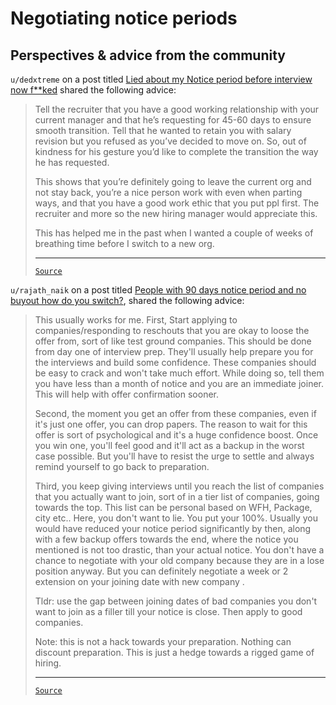 # Negotiating notice periods

## Perspectives & advice from the community

`u/dedxtreme` on a post titled
[Lied about my Notice period before interview now f\*\*ked](https://www.reddit.com/r/developersIndia/comments/1b875sd/lied_about_my_notice_period_before_interview_now/)
shared the following advice:

<blockquote>

Tell the recruiter that you have a good working relationship with your current
manager and that he’s requesting for 45-60 days to ensure smooth transition.
Tell that he wanted to retain you with salary revision but you refused as you’ve
decided to move on. So, out of kindness for his gesture you’d like to complete
the transition the way he has requested.

This shows that you’re definitely going to leave the current org and not stay
back, you’re a nice person work with even when parting ways, and that you have a
good work ethic that you put ppl first. The recruiter and more so the new hiring
manager would appreciate this.

This has helped me in the past when I wanted a couple of weeks of breathing time
before I switch to a new org.

---

[`Source`](https://www.reddit.com/r/developersIndia/comments/1b875sd/comment/ktpodj4/)

</blockquote>

`u/rajath_naik` on a post titled [People with 90 days notice period and no buyout how do you switch?](https://www.reddit.com/r/developersIndia/comments/1gccqao/people_with_90_days_notice_period_and_no_buyout/), shared the following advice:

<blockquote>

This usually works for me. First, Start applying to companies/responding to reschouts that you are okay to loose the offer from, sort of like test ground companies. This should be done from day one of interview prep. They'll usually help prepare you for the interviews and build some confidence. These companies should be easy to crack and won't take much effort. While doing so, tell them you have less than a month of notice and you are an immediate joiner. This will help with offer confirmation sooner.

Second, the moment you get an offer from these companies, even if it's just one offer, you can drop papers. The reason to wait for this offer is sort of psychological and it's a huge confidence boost. Once you win one, you'll feel good and it'll act as a backup in the worst case possible. But you'll have to resist the urge to settle and always remind yourself to go back to preparation.

Third, you keep giving interviews until you reach the list of companies that you actually want to join, sort of in a tier list of companies, going towards the top. This list can be personal based on WFH, Package, city etc.. Here, you don't want to lie. You put your 100%. Usually you would have reduced your notice period significantly by then, along with a few backup offers towards the end, where the notice you mentioned is not too drastic, than your actual notice. You don't have a chance to negotiate with your old company because they are in a lose position anyway. But you can definitely negotiate a week or 2 extension on your joining date with new company .

Tldr: use the gap between joining dates of bad companies you don't want to join as a filler till your notice is close. Then apply to good companies.

Note: this is not a hack towards your preparation. Nothing can discount preparation. This is just a hedge towards a rigged game of hiring.

---

[`Source`](https://www.reddit.com/r/developersIndia/comments/1gccqao/comment/ltt9o2z/)

</blockquote>
